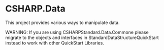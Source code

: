 # CSHARP.Data
This project provides various ways to manipulate data.

WARNING: If you are using CSHARPStandard.Data.Commone please migrate to the objects and interfaces in StandardDataStructureQuickStart instead to work with other QuickStart Libraries.
